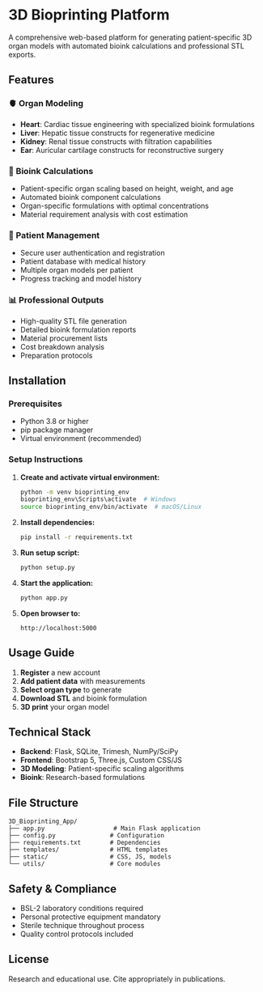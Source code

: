 # 3D Bioprinting Platform

A comprehensive web-based platform for generating patient-specific 3D organ models with automated bioink calculations and professional STL exports.

## Features

### 🫀 Organ Modeling
- **Heart**: Cardiac tissue engineering with specialized bioink formulations
- **Liver**: Hepatic tissue constructs for regenerative medicine  
- **Kidney**: Renal tissue constructs with filtration capabilities
- **Ear**: Auricular cartilage constructs for reconstructive surgery

### 🧪 Bioink Calculations
- Patient-specific organ scaling based on height, weight, and age
- Automated bioink component calculations
- Organ-specific formulations with optimal concentrations
- Material requirement analysis with cost estimation

### 🏥 Patient Management
- Secure user authentication and registration
- Patient database with medical history
- Multiple organ models per patient
- Progress tracking and model history

### 📊 Professional Outputs
- High-quality STL file generation
- Detailed bioink formulation reports
- Material procurement lists
- Cost breakdown analysis
- Preparation protocols

## Installation

### Prerequisites
- Python 3.8 or higher
- pip package manager
- Virtual environment (recommended)

### Setup Instructions

1. **Create and activate virtual environment:**
   ```bash
   python -m venv bioprinting_env
   bioprinting_env\Scripts\activate  # Windows
   source bioprinting_env/bin/activate  # macOS/Linux
   ```

2. **Install dependencies:**
   ```bash
   pip install -r requirements.txt
   ```

3. **Run setup script:**
   ```bash
   python setup.py
   ```

4. **Start the application:**
   ```bash
   python app.py
   ```

5. **Open browser to:**
   ```
   http://localhost:5000
   ```

## Usage Guide

1. **Register** a new account
2. **Add patient data** with measurements
3. **Select organ type** to generate
4. **Download STL** and bioink formulation
5. **3D print** your organ model

## Technical Stack

- **Backend**: Flask, SQLite, Trimesh, NumPy/SciPy
- **Frontend**: Bootstrap 5, Three.js, Custom CSS/JS
- **3D Modeling**: Patient-specific scaling algorithms
- **Bioink**: Research-based formulations

## File Structure

```
3D_Bioprinting_App/
├── app.py                   # Main Flask application
├── config.py               # Configuration
├── requirements.txt        # Dependencies
├── templates/              # HTML templates
├── static/                 # CSS, JS, models
└── utils/                  # Core modules
```

## Safety & Compliance

- BSL-2 laboratory conditions required
- Personal protective equipment mandatory
- Sterile technique throughout process
- Quality control protocols included

## License

Research and educational use. Cite appropriately in publications.

